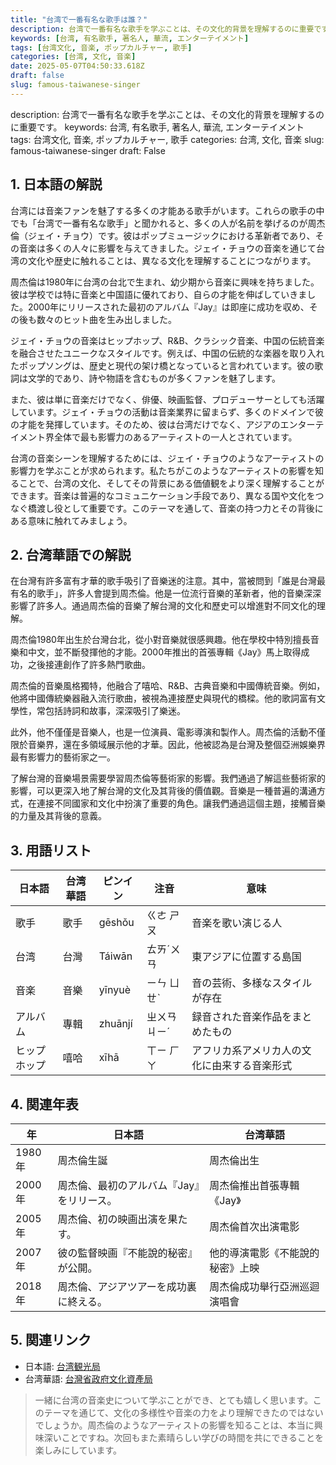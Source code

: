 ```yaml
---
title: "台湾で一番有名な歌手は誰？"
description: 台湾で一番有名な歌手を学ぶことは、その文化的背景を理解するのに重要です。
keywords: [台湾, 有名歌手, 著名人, 華流, エンターテイメント]
tags: [台湾文化, 音楽, ポップカルチャー, 歌手]
categories: [台湾, 文化, 音楽]
date: 2025-05-07T04:50:33.618Z
draft: false
slug: famous-taiwanese-singer
---
```


description: 台湾で一番有名な歌手を学ぶことは、その文化的背景を理解するのに重要です。
keywords: 台湾, 有名歌手, 著名人, 華流, エンターテイメント
tags: 台湾文化, 音楽, ポップカルチャー, 歌手
categories: 台湾, 文化, 音楽
slug: famous-taiwanese-singer
draft: False

## 1. 日本語の解説

台湾には音楽ファンを魅了する多くの才能ある歌手がいます。これらの歌手の中でも「台湾で一番有名な歌手」と聞かれると、多くの人が名前を挙げるのが周杰倫（ジェイ・チョウ）です。彼はポップミュージックにおける革新者であり、その音楽は多くの人々に影響を与えてきました。ジェイ・チョウの音楽を通じて台湾の文化や歴史に触れることは、異なる文化を理解することにつながります。

周杰倫は1980年に台湾の台北で生まれ、幼少期から音楽に興味を持ちました。彼は学校では特に音楽と中国語に優れており、自らの才能を伸ばしていきました。2000年にリリースされた最初のアルバム『Jay』は即座に成功を収め、その後も数々のヒット曲を生み出しました。

ジェイ・チョウの音楽はヒップホップ、R&B、クラシック音楽、中国の伝統音楽を融合させたユニークなスタイルです。例えば、中国の伝統的な楽器を取り入れたポップソングは、歴史と現代の架け橋となっていると言われています。彼の歌詞は文学的であり、詩や物語を含むものが多くファンを魅了します。

また、彼は単に音楽だけでなく、俳優、映画監督、プロデューサーとしても活躍しています。ジェイ・チョウの活動は音楽業界に留まらず、多くのドメインで彼の才能を発揮しています。そのため、彼は台湾だけでなく、アジアのエンターテイメント界全体で最も影響力のあるアーティストの一人とされています。

台湾の音楽シーンを理解するためには、ジェイ・チョウのようなアーティストの影響力を学ぶことが求められます。私たちがこのようなアーティストの影響を知ることで、台湾の文化、そしてその背景にある価値観をより深く理解することができます。音楽は普遍的なコミュニケーション手段であり、異なる国や文化をつなぐ橋渡し役として重要です。このテーマを通して、音楽の持つ力とその背後にある意味に触れてみましょう。

## 2. 台湾華語での解説

在台灣有許多富有才華的歌手吸引了音樂迷的注意。其中，當被問到「誰是台灣最有名的歌手」，許多人會提到周杰倫。他是一位流行音樂的革新者，他的音樂深深影響了許多人。通過周杰倫的音樂了解台灣的文化和歷史可以增進對不同文化的理解。

周杰倫1980年出生於台灣台北，從小對音樂就很感興趣。他在學校中特別擅長音樂和中文，並不斷發揮他的才能。2000年推出的首張專輯《Jay》馬上取得成功，之後接連創作了許多熱門歌曲。

周杰倫的音樂風格獨特，他融合了嘻哈、R&B、古典音樂和中國傳統音樂。例如，他將中國傳統樂器融入流行歌曲，被視為連接歷史與現代的橋樑。他的歌詞富有文學性，常包括詩詞和故事，深深吸引了樂迷。

此外，他不僅僅是音樂人，也是一位演員、電影導演和製作人。周杰倫的活動不僅限於音樂界，還在多領域展示他的才華。因此，他被認為是台灣及整個亞洲娛樂界最有影響力的藝術家之一。

了解台灣的音樂場景需要學習周杰倫等藝術家的影響。我們通過了解這些藝術家的影響，可以更深入地了解台灣的文化及其背後的價值觀。音樂是一種普遍的溝通方式，在連接不同國家和文化中扮演了重要的角色。讓我們通過這個主題，接觸音樂的力量及其背後的意義。

## 3. 用語リスト

| 日本語       | 台湾華語 | ピンイン          | 注音    | 意味                                         |
| ------------ | -------- | ---------------- | ------- | -------------------------------------------- |
| 歌手         | 歌手     | gēshǒu           | ㄍㄜ ㄕㄡ | 音楽を歌い演じる人                           |
| 台湾         | 台灣     | Táiwān           | ㄊㄞˊㄨㄢ | 東アジアに位置する島国                       |
| 音楽         | 音樂     | yīnyuè           | ㄧㄣ ㄩㄝˋ | 音の芸術、多様なスタイルが存在               |
| アルバム     | 專輯     | zhuānjí          | ㄓㄨㄢ ㄐㄧˊ | 録音された音楽作品をまとめたもの             |
| ヒップホップ | 嘻哈     | xīhā             | ㄒㄧ ㄏㄚ | アフリカ系アメリカ人の文化に由来する音楽形式 |

## 4. 関連年表

| 年  | 日本語                                        | 台湾華語                                      | 
| --- | --------------------------------------------- | --------------------------------------------- |
| 1980年 | 周杰倫生誕                                 | 周杰倫出生                                   | 
| 2000年 | 周杰倫、最初のアルバム『Jay』をリリース。 | 周杰倫推出首張專輯《Jay》                    | 
| 2005年 | 周杰倫、初の映画出演を果たす。              | 周杰倫首次出演電影                           | 
| 2007年 | 彼の監督映画『不能說的秘密』が公開。        | 他的導演電影《不能說的秘密》上映             | 
| 2018年 | 周杰倫、アジアツアーを成功裏に終える。     | 周杰倫成功舉行亞洲巡迴演唱會                | 

## 5. 関連リンク

- 日本語: [台湾観光局](https://jp.taiwan.net.tw/)
- 台湾華語: [台灣省政府文化資產局](https://www.tchac.taichung.gov.tw/)

> 一緒に台湾の音楽史について学ぶことができ、とても嬉しく思います。このテーマを通じて、文化の多様性や音楽の力をより理解できたのではないでしょうか。周杰倫のようなアーティストの影響を知ることは、本当に興味深いことですね。次回もまた素晴らしい学びの時間を共にできることを楽しみにしています。